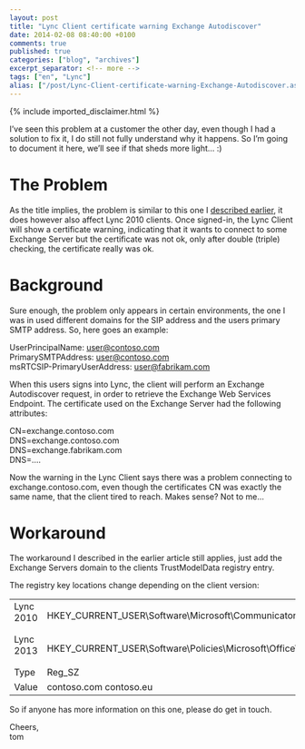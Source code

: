 ```yaml
---
layout: post
title: "Lync Client certificate warning Exchange Autodiscover"
date: 2014-02-08 08:40:00 +0100
comments: true
published: true
categories: ["blog", "archives"]
excerpt_separator: <!-- more -->
tags: ["en", "Lync"]
alias: ["/post/Lync-Client-certificate-warning-Exchange-Autodiscover.aspx", "/post/lync-client-certificate-warning-exchange-autodiscover.aspx"]
---
```

<!-- more -->
{% include imported_disclaimer.html %}
<p>I’ve seen this problem at a customer the other day, even though I had a solution to fix it, I do still not fully understand why it happens. So I’m going to document it here, we’ll see if that sheds more light… :)</p>  <h1>The Problem </h1>  <p>As the title implies, the problem is similar to this one I <a href="/post/Lync-2013-(Client)-and-LyncDiscoverInternal.aspx">described earlier</a>, it does however also affect Lync 2010 clients. Once signed-in, the Lync Client will show a certificate warning, indicating that it wants to connect to some Exchange Server but the certificate was not ok, only after double (triple) checking, the certificate really was ok.</p>  <h1></h1>  <h1>Background</h1>  <p>Sure enough, the problem only appears in certain environments, the one I was in used different domains for the SIP address and the users primary SMTP address. So, here goes an example:</p>  <p>UserPrincipalName: <a href="mailto:user@contoso.com">user@contoso.com</a>     <br />PrimarySMTPAddress: <a href="mailto:user@contoso.com">user@contoso.com</a>     <br />msRTCSIP-PrimaryUserAddress: <a href="mailto:user@fabrikam.com">user@fabrikam.com</a></p>  <p>When this users signs into Lync, the client will perform an Exchange Autodiscover request, in order to retrieve the Exchange Web Services Endpoint. The certificate used on the Exchange Server had the following attributes:</p>  <p>CN=exchange.contoso.com    <br />DNS=exchange.contoso.com     <br />DNS=exchange.fabrikam.com     <br />DNS=….</p>  <p>Now the warning in the Lync Client says there was a problem connecting to exchange.contoso.com, even though the certificates CN was exactly the same name, that the client tired to reach. Makes sense? Not to me…</p>  <h1>Workaround</h1>  <p>The workaround I described in the earlier article still applies, just add the Exchange Servers domain to the clients TrustModelData registry entry. </p>  <p>The registry key locations change depending on the client version:</p>  <table cellspacing="0" cellpadding="2" width="629" border="0"><tbody>     <tr>       <td valign="top" width="109">Lync 2010</td>        <td valign="top" width="518">         <p>HKEY_CURRENT_USER\Software\Microsoft\Communicator\TrustModelData</p>       </td>     </tr>      <tr>       <td valign="top" width="109">Lync 2013</td>        <td valign="top" width="518">         <p>HKEY_CURRENT_USER\Software\Policies\Microsoft\Office\15.0\Lync</p>       </td>     </tr>      <tr>       <td valign="top" width="109">Type</td>        <td valign="top" width="518">Reg_SZ</td>     </tr>      <tr>       <td valign="top" width="109">Value</td>        <td valign="top" width="518">contoso.com contoso.eu</td>     </tr>   </tbody></table>  <p>So if anyone has more information on this one, please do get in touch.</p>  <p>Cheers,    <br />tom</p>
